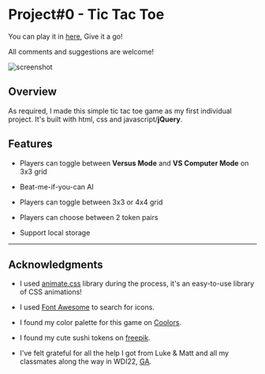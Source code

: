 # Project#0 - Tic Tac Toe

You can play it in [here](https://unicar9.github.io/tictactoe/), Give it a go!

All comments and suggestions are welcome!

![screenshot](http://i.imgur.com/r151Hv7.png)

## Overview

As required, I made this simple tic tac toe game as my first individual project. It's built with html, css and javascript/**jQuery**.


## Features

- Players can toggle between **Versus Mode** and **VS Computer Mode** on 3x3 grid

- Beat-me-if-you-can AI

- Players can toggle between 3x3 or 4x4 grid

- Players can choose between 2 token pairs

- Support local storage

___

## Acknowledgments

- I used [animate.css](https://github.com/daneden/animate.css) library during the process, it's an easy-to-use library of CSS animations!

- I used [Font Awesome](http://fontawesome.io/) to search for icons.

- I found my color palette for this game on [Coolors](https://coolors.co/).

- I found my cute sushi tokens on [freepik](http://www.freepik.com/).

- I've felt grateful for all the help I got from Luke & Matt and all my classmates along the way in WDI22, [GA](https://generalassemb.ly/).
